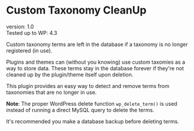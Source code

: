 # Custom Taxonomy CleanUp

version:         1.0  
Tested up to WP: 4.3  

Custom taxonomy terms are left in the database if a taxonomy is no longer registered (in use). 

Plugins and themes can (without you knowing) use custom taxomies as a way to store data. These terms stay in the database forever if they're not cleaned up by the plugin/theme itself upon deletion.

This plugin provides an easy way to detect and remove terms from taxonomies that are no longer in use.

**Note**: The proper WordPress delete function `wp_delete_term()` is used instead of running a direct MySQL query to delete the terms. 

It's recommended you make a database backup before deleting terms.